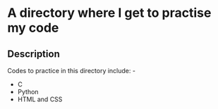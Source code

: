 <h1> A directory where I get to practise my code </h1>

<h2> Description </h2>
Codes to practice in this directory include: -

- C
- Python
- HTML and CSS